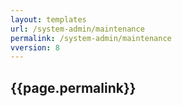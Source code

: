 ```yaml
---
layout: templates
url: /system-admin/maintenance
permalink: /system-admin/maintenance
vversion: 8
---
```



## {{page.permalink}} 